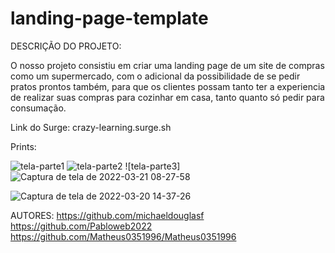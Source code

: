 # landing-page-template

DESCRIÇÃO DO PROJETO:

O nosso projeto consistiu em criar uma landing page de um site de compras como um supermercado, com o adicional da possibilidade de se pedir pratos prontos também, para que os clientes possam tanto ter a experiencia de realizar suas compras para cozinhar em casa, tanto quanto só pedir para consumação.



Link do Surge:
crazy-learning.surge.sh

Prints:

![tela-parte1](https://user-images.githubusercontent.com/99002422/159186857-3c3a6254-41ad-4d56-b3a9-19a6b98816ea.png)
![tela-parte2](https://user-images.githubusercontent.com/99002422/159186866-c17a536e-bf5c-4779-8291-fbc3e55d006b.png)
![tela-parte3]![Captura de tela de 2022-03-21 08-27-58](https://user-images.githubusercontent.com/80003041/159227340-34c3c642-7bd5-4fc2-ab51-fb86f310c6eb.png)

![Captura de tela de 2022-03-20 14-37-26](https://user-images.githubusercontent.com/99002422/159186879-2df3bf69-01c4-465b-8c39-1c307d03b62b.png)



AUTORES:
https://github.com/michaeldouglasf
https://github.com/Pabloweb2022
https://github.com/Matheus0351996/Matheus0351996

